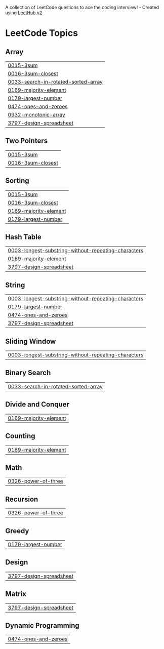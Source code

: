 A collection of LeetCode questions to ace the coding interview! - Created using [LeetHub v2](https://github.com/arunbhardwaj/LeetHub-2.0)
<!---LeetCode Topics Start-->
# LeetCode Topics
## Array
|  |
| ------- |
| [0015-3sum](https://github.com/ferdin914/Leetcode/tree/master/0015-3sum) |
| [0016-3sum-closest](https://github.com/ferdin914/Leetcode/tree/master/0016-3sum-closest) |
| [0033-search-in-rotated-sorted-array](https://github.com/ferdin914/Leetcode/tree/master/0033-search-in-rotated-sorted-array) |
| [0169-majority-element](https://github.com/ferdin914/Leetcode/tree/master/0169-majority-element) |
| [0179-largest-number](https://github.com/ferdin914/Leetcode/tree/master/0179-largest-number) |
| [0474-ones-and-zeroes](https://github.com/ferdin914/Leetcode/tree/master/0474-ones-and-zeroes) |
| [0932-monotonic-array](https://github.com/ferdin914/Leetcode/tree/master/0932-monotonic-array) |
| [3797-design-spreadsheet](https://github.com/ferdin914/Leetcode/tree/master/3797-design-spreadsheet) |
## Two Pointers
|  |
| ------- |
| [0015-3sum](https://github.com/ferdin914/Leetcode/tree/master/0015-3sum) |
| [0016-3sum-closest](https://github.com/ferdin914/Leetcode/tree/master/0016-3sum-closest) |
## Sorting
|  |
| ------- |
| [0015-3sum](https://github.com/ferdin914/Leetcode/tree/master/0015-3sum) |
| [0016-3sum-closest](https://github.com/ferdin914/Leetcode/tree/master/0016-3sum-closest) |
| [0169-majority-element](https://github.com/ferdin914/Leetcode/tree/master/0169-majority-element) |
| [0179-largest-number](https://github.com/ferdin914/Leetcode/tree/master/0179-largest-number) |
## Hash Table
|  |
| ------- |
| [0003-longest-substring-without-repeating-characters](https://github.com/ferdin914/Leetcode/tree/master/0003-longest-substring-without-repeating-characters) |
| [0169-majority-element](https://github.com/ferdin914/Leetcode/tree/master/0169-majority-element) |
| [3797-design-spreadsheet](https://github.com/ferdin914/Leetcode/tree/master/3797-design-spreadsheet) |
## String
|  |
| ------- |
| [0003-longest-substring-without-repeating-characters](https://github.com/ferdin914/Leetcode/tree/master/0003-longest-substring-without-repeating-characters) |
| [0179-largest-number](https://github.com/ferdin914/Leetcode/tree/master/0179-largest-number) |
| [0474-ones-and-zeroes](https://github.com/ferdin914/Leetcode/tree/master/0474-ones-and-zeroes) |
| [3797-design-spreadsheet](https://github.com/ferdin914/Leetcode/tree/master/3797-design-spreadsheet) |
## Sliding Window
|  |
| ------- |
| [0003-longest-substring-without-repeating-characters](https://github.com/ferdin914/Leetcode/tree/master/0003-longest-substring-without-repeating-characters) |
## Binary Search
|  |
| ------- |
| [0033-search-in-rotated-sorted-array](https://github.com/ferdin914/Leetcode/tree/master/0033-search-in-rotated-sorted-array) |
## Divide and Conquer
|  |
| ------- |
| [0169-majority-element](https://github.com/ferdin914/Leetcode/tree/master/0169-majority-element) |
## Counting
|  |
| ------- |
| [0169-majority-element](https://github.com/ferdin914/Leetcode/tree/master/0169-majority-element) |
## Math
|  |
| ------- |
| [0326-power-of-three](https://github.com/ferdin914/Leetcode/tree/master/0326-power-of-three) |
## Recursion
|  |
| ------- |
| [0326-power-of-three](https://github.com/ferdin914/Leetcode/tree/master/0326-power-of-three) |
## Greedy
|  |
| ------- |
| [0179-largest-number](https://github.com/ferdin914/Leetcode/tree/master/0179-largest-number) |
## Design
|  |
| ------- |
| [3797-design-spreadsheet](https://github.com/ferdin914/Leetcode/tree/master/3797-design-spreadsheet) |
## Matrix
|  |
| ------- |
| [3797-design-spreadsheet](https://github.com/ferdin914/Leetcode/tree/master/3797-design-spreadsheet) |
## Dynamic Programming
|  |
| ------- |
| [0474-ones-and-zeroes](https://github.com/ferdin914/Leetcode/tree/master/0474-ones-and-zeroes) |
<!---LeetCode Topics End-->
